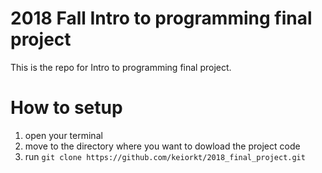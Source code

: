 # 2018 Fall Intro to programming final project
This is the repo for Intro to programming final project.

# How to setup
1. open your terminal
2. move to the directory where you want to dowload the project code
3. run `git clone https://github.com/keiorkt/2018_final_project.git`
